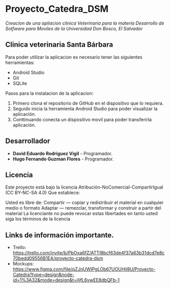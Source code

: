 # Proyecto_Catedra_DSM

_Creacion de una apliacion clinica Veterinaria para la materia Desarrollo de Sotfware para Moviles de la Universidad Don Bosco, El Salvador_

## Clinica veterinaria Santa Bárbara

Para poder utilizar la aplicacion es necesario tener las siguientes herramientas:
* Android Studio
* Git
* SQLite

Pasos para la instalacion de la aplicacion:
1. Primero clona el repositorio de GitHub en el dispositivo que lo requiera.
2. Seguido inicia la herramienta Android Studio para poder visualizar la aplicación.
3. Conttinuando conecta un dispositivo movil para poder transferirla aplicación.

## Desarrollador

* **David Eduardo Rodriguez Vigil** - Programador.
* **Hugo Fernando Guzman Flores** - Programador.
  
## Licencia

Este proyecto está bajo la licencia Atribución-NoComercial-CompartirIgual (CC BY-NC-SA 4.0) Que establece:

Usted es libre de: Compartir — copiar y redistribuir el material en cualquier medio o formato Adaptar — remezclar, transformar y construir a partir del material La licenciante no puede revocar estas libertades en tanto usted siga los términos de la licencia

## Links de información importante.

* Trello: https://trello.com/invite/b/PbOxa6fZ/ATTI8bcf63de4f37a63b31dcd7e8c70bedd09556B1EA/proyecto-catedra-dsm
* Mockups: https://www.figma.com/file/pZJnUWIPgLOb67UOUHjI8U/Proyecto-Catedra?type=design&node-id=1%3A32&mode=design&t=iIjfL6vwEE8dbQFb-1
  

